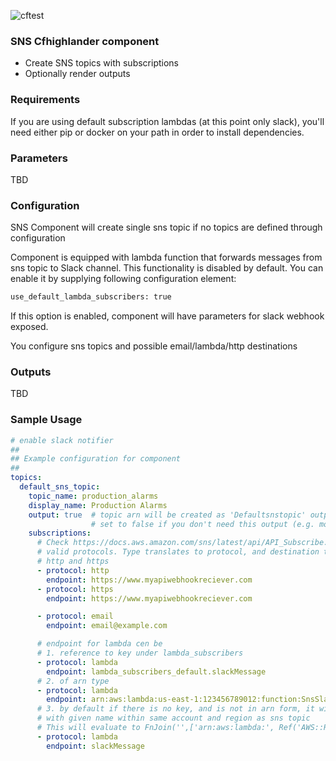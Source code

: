 ![cftest](https://github.com/theonestack/hl-component-sns/actions/workflows/rspec.yaml/badge.svg)

### SNS Cfhighlander component

- Create SNS topics with subscriptions
- Optionally render outputs 


### Requirements

If you are using default subscription lambdas (at this point only slack), you'll need either
pip or docker on your path in order to install dependencies. 


### Parameters

TBD

### Configuration

SNS Component will create single sns topic if no topics are defined through configuration

Component is equipped with lambda function that forwards messages from sns topic to Slack channel.
This functionality is disabled by default. You can enable it by supplying following configuration element:

```bash
use_default_lambda_subscribers: true
``` 

If this option is enabled, component will have parameters for slack webhook exposed. 

You configure sns topics and possible email/lambda/http destinations


### Outputs

TBD

### Sample Usage

```yaml
# enable slack notifier
##
## Example configuration for component
##
topics:
  default_sns_topic:
    topic_name: production_alarms
    display_name: Production Alarms
    output: true  # topic arn will be created as 'Defaultsnstopic' output (capatilized, with removed underscores and slashes)
                  # set to false if you don't need this output (e.g. more than 60 topics / outputs)
    subscriptions:
      # Check https://docs.aws.amazon.com/sns/latest/api/API_Subscribe.html for
      # valid protocols. Type translates to protocol, and destination to endpoint
      # http and https
      - protocol: http
        endpoint: https://www.myapiwebhookreciever.com
      - protocol: https
        endpoint: https://www.myapiwebhookreciever.com

      - protocol: email
        endpoint: email@example.com

      # endpoint for lambda cen be
      # 1. reference to key under lambda_subscribers
      - protocol: lambda
        endpoint: lambda_subscribers_default.slackMessage
      # 2. of arn type
      - protocol: lambda
        endpoint: arn:aws:lambda:us-east-1:123456789012:function:SnsSlackMesasge
      # 3. by default if there is no key, and is not in arn form, it will just try to use function
      # with given name within same account and region as sns topic
      # This will evaluate to FnJoin('',['arn:aws:lambda:', Ref('AWS::Region'), ':', Ref('AWS::Account'), ':function:slackMessage' ])
      - protocol: lambda
        endpoint: slackMessage

```


